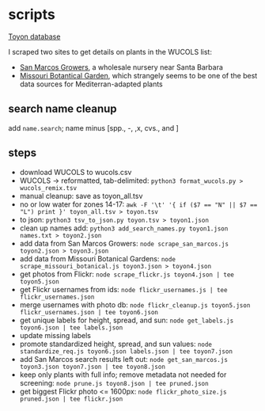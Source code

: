 # scripts

[Toyon database](https://toyon.firebaseio.com)

I scraped two sites to get details on plants in the WUCOLS list:

- [San Marcos Growers](http://www.smgrowers.com/), a wholesale nursery near Santa Barbara
- [Missouri Botantical Garden](http://www.missouribotanicalgarden.org/), which strangely seems to be one of the best data sources for Mediterran-adapted plants

## search name cleanup

add `name.search`; name minus [spp., -, ,x, cvs., and ]


## steps

- download WUCOLS to wucols.csv 
- WUCOLS -> reformatted, tab-delimited: `python3 format_wucols.py > wucols_remix.tsv`
- manual cleanup: save as toyon_all.tsv
- no or low water for zones 14-17: `awk -F '\t' '{ if ($7 == "N" || $7 == "L") print }' toyon_all.tsv > toyon.tsv`
- to json: `python3 tsv_to_json.py toyon.tsv > toyon1.json`
- clean up names add: `python3 add_search_names.py toyon1.json names.txt > toyon2.json`
- add data from San Marcos Growers: `node scrape_san_marcos.js toyon2.json > toyon3.json`
- add data from Missouri Botanical Gardens: `node scrape_missouri_botanical.js toyon3.json > toyon4.json`
- get photos from Flickr: `node scrape_flickr.js toyon4.json | tee toyon5.json`
- get Flickr usernames from ids: `node flickr_usernames.js | tee flickr_usernames.json`
- merge usernames with photo db: `node flickr_cleanup.js toyon5.json flickr_usernames.json | tee toyon6.json`
- get unique labels for height, spread, and sun: `node get_labels.js toyon6.json | tee labels.json`
- update missing labels
- promote standardized height, spread, and sun values: `node standardize_req.js toyon6.json labels.json | tee toyon7.json`
- add San Marcos search results left out: `node get_san_marcos.js toyon3.json toyon7.json | tee toyon8.json`
- keep only plants with full info; remove metadata not needed for screening: `node prune.js toyon8.json | tee pruned.json`
- get biggest Flickr photo <= 1600px: `node flickr_photo_size.js pruned.json | tee flickr.json`

